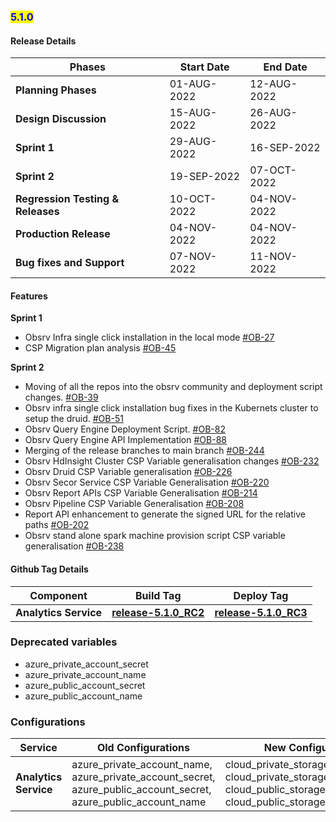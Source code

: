 ### <mark style="color:blue;">5.1.0</mark>


#### **Release Details**



| Phases                                             | Start Date                                                                                                         | End Date                                                                                                  |
| ----------------------------------------------------- | ---------------------------------------------------------------------------------------------------------------- |------------------------------------------------------------------------------------------------------------|
| **Planning Phases**                                  | 01-AUG-2022 | 12-AUG-2022 |
| **Design Discussion**                                  | 15-AUG-2022 | 26-AUG-2022 |
| **Sprint 1**                                  | 29-AUG-2022 | 16-SEP-2022 |
| **Sprint 2**                                    | 19-SEP-2022 | 07-OCT-2022 |
| **Regression Testing & Releases**                                    | 10-OCT-2022 | 04-NOV-2022 |
| **Production Release**                                    | 04-NOV-2022 | 04-NOV-2022 |
| **Bug fixes and Support**                                    | 07-NOV-2022 | 11-NOV-2022 |


#### **Features**
**Sprint 1**
* Obsrv Infra single click installation in the local mode [#OB-27](https://project-sunbird.atlassian.net/browse/OB-27)
* CSP Migration plan analysis [#OB-45](https://project-sunbird.atlassian.net/browse/OB-45)

**Sprint 2**
* Moving of all the repos into the obsrv community and deployment script changes. [#OB-39](https://project-sunbird.atlassian.net/browse/OB-39)
* Obsrv infra single click installation bug fixes in the Kubernets cluster to setup the druid. [#OB-51](https://project-sunbird.atlassian.net/browse/OB-51)
* Obsrv Query Engine Deployment Script. [#OB-82](https://project-sunbird.atlassian.net/browse/OB-82)
* Obsrv Query Engine API Implementation [#OB-88](https://project-sunbird.atlassian.net/browse/OB-88)
* Merging of the release branches to main branch [#OB-244](https://project-sunbird.atlassian.net/browse/OB-244)
* Obsrv HdInsight Cluster CSP Variable generalisation changes [#OB-232](https://project-sunbird.atlassian.net/browse/OB-232)
* Obsrv Druid CSP Variable generalisation [#OB-226](https://project-sunbird.atlassian.net/browse/OB-226)
* Obsrv Secor Service CSP Variable Generalisation [#OB-220](https://project-sunbird.atlassian.net/browse/OB-220)
* Obsrv Report APIs CSP Variable Generalisation [#OB-214](https://project-sunbird.atlassian.net/browse/OB-214)
* Obsrv Pipeline CSP Variable Generalisation [#OB-208](https://project-sunbird.atlassian.net/browse/OB-208)
* Report API enhancement to generate the signed URL for the relative paths [#OB-202](https://project-sunbird.atlassian.net/browse/OB-202)
* Obsrv stand alone spark machine provision script CSP variable generalisation [#OB-238](https://project-sunbird.atlassian.net/browse/OB-238)

#### **Github Tag Details**
| Component                                             | Build Tag                                                                                                        | Deploy Tag                                                                                                 |
| ----------------------------------------------------- | ---------------------------------------------------------------------------------------------------------------- |------------------------------------------------------------------------------------------------------------|
| **Analytics Service**                                  | [**release-5.1.0\_RC2**](https://github.com/Sunbird-Obsrv/sunbird-analytics-service/releases/tag/release-5.1.0_RC2) | [**release-5.1.0\_RC3**](https://github.com/project-sunbird/sunbird-devops/releases/tag/release-5.1.0_RC3) |


### **Deprecated variables**
* azure_private_account_secret
* azure_private_account_name
* azure_public_account_secret
* azure_public_account_name

### **Configurations**

| Service                                             | Old Configurations                                                                                                         | New Configurations                                                                                                  |
| ----------------------------------------------------- | ---------------------------------------------------------------------------------------------------------------- |------------------------------------------------------------------------------------------------------------|
| **Analytics Service**                                  | azure_private_account_name, azure_private_account_secret, azure_public_account_secret, azure_public_account_name | cloud_private_storage_secret, cloud_private_storage_accountname, cloud_public_storage_secret, cloud_public_storage_accountname |





